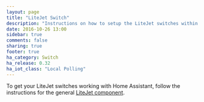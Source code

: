 ```yaml
---
layout: page
title: "LiteJet Switch"
description: "Instructions on how to setup the LiteJet switches within Home Assistant."
date: 2016-10-26 13:00
sidebar: true
comments: false
sharing: true
footer: true
ha_category: Switch
ha_release: 0.32
ha_iot_class: "Local Polling"
---
```


To get your LiteJet switches working with Home Assistant, follow the instructions for the general [LiteJet component](/components/litejet/).
